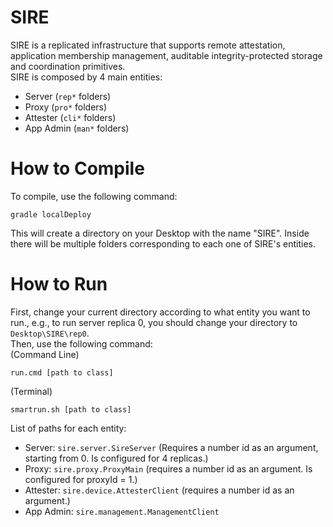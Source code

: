 # SIRE
SIRE is a replicated infrastructure that supports remote attestation, application membership management, auditable integrity-protected storage and coordination primitives.  
SIRE is composed by 4 main entities:
- Server (``rep*`` folders)
- Proxy (``pro*`` folders)
- Attester (``cli*`` folders)
- App Admin (``man*`` folders)
# How to Compile
To compile, use the following command:
```
gradle localDeploy
```
This will create a directory on your Desktop with the name "SIRE". Inside there will be multiple folders corresponding to each one of SIRE's entities.
# How to Run
First, change your current directory according to what entity you want to run., e.g., to run server replica 0, you should change your directory to ``Desktop\SIRE\rep0``.  
Then, use the following command:  
(Command Line)
```
run.cmd [path to class]
```
(Terminal)
```
smartrun.sh [path to class]
```
List of paths for each entity:
- Server: ``sire.server.SireServer`` (Requires a number id as an argument, starting from 0. Is configured for 4 replicas.)
- Proxy: ``sire.proxy.ProxyMain`` (requires a number id as an argument. Is configured for proxyId = 1.)
- Attester: ``sire.device.AttesterClient`` (requires a number id as an argument.)
- App Admin: ``sire.management.ManagementClient``
